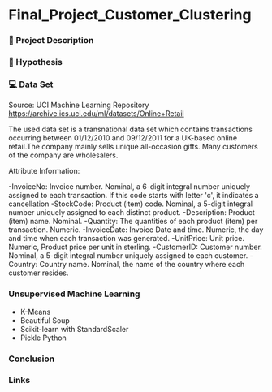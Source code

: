 # Final_Project_Customer_Clustering

### 💼 Project Description

### 📝 Hypothesis

### 💻 Data Set

Source: UCI Machine Learning Repository  https://archive.ics.uci.edu/ml/datasets/Online+Retail

The used data set is a transnational data set which contains transactions occurring between 01/12/2010 and 09/12/2011 for a UK-based online retail.The company mainly sells unique all-occasion gifts. Many customers of the company are wholesalers.

Attribute Information:

-InvoiceNo: Invoice number. Nominal, a 6-digit integral number uniquely assigned to each transaction. If this code starts with letter 'c', it indicates a cancellation
-StockCode: Product (item) code. Nominal, a 5-digit integral number uniquely assigned to each distinct product.
-Description: Product (item) name. Nominal.
-Quantity: The quantities of each product (item) per transaction. Numeric.
-InvoiceDate: Invoice Date and time. Numeric, the day and time when each transaction was generated.
-UnitPrice: Unit price. Numeric, Product price per unit in sterling.
-CustomerID: Customer number. Nominal, a 5-digit integral number uniquely assigned to each customer.
-Country: Country name. Nominal, the name of the country where each customer resides. 


### Unsupervised Machine Learning
- K-Means
- Beautiful Soup
- Scikit-learn with StandardScaler
- Pickle Python


### Conclusion

### Links 
